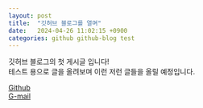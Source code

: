 ```yaml
---
layout: post
title:  "깃허브 블로그를 열며"
date:   2024-04-26 11:02:15 +0900
categories: github github-blog test
---
```


깃허브 블로그의 첫 게시글 입니다!  
테스트 용으로 글을 올려보며 이런 저런 글들을 올릴 예정입니다.  

[Github][git-hub]  
[G-mail][g-mail]

[git-hub]: https://github.com/6wannnn
[g-mail]: its.julianjeong@gmail.com